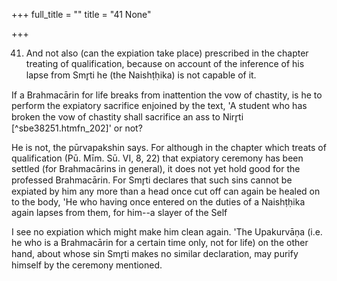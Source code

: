 +++
full_title = ""
title = "41 None"

+++


41. And not also (can the expiation take place) prescribed in the chapter treating of qualification, because on account of the inference of his lapse from Smr̥ti he (the Naishṭḥika) is not capable of it.

If a Brahmacārin for life breaks from inattention the vow of chastity, is he to perform the expiatory sacrifice enjoined by the text, 'A student who has broken the vow of chastity shall sacrifice an ass to Nirr̥ti [^sbe38251.htmfn_202]' or not?

He is not, the pūrvapakshin says. For although in the chapter which treats of qualification (Pū. Mīm. Sū. VI, 8, 22) that expiatory ceremony has been settled (for Brahmacārins in general), it does not yet hold good for the professed Brahmacārin. For Smr̥ti declares that such sins cannot be expiated by him any more than a head once cut off can again be healed on to the body, 'He who having once entered on the duties of a Naishṭḥika again lapses from them, for him--a slayer of the Self

I see no expiation which might make him clean again. 'The Upakurvāṇa (i.e. he who is a Brahmacārin for a certain time only, not for life) on the other hand, about whose sin Smr̥ti makes no similar declaration, may purify himself by the ceremony mentioned.

